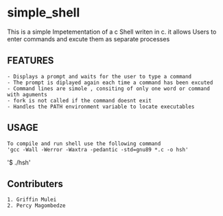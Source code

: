 # simple_shell

 <p> This is a simple Impetementation of a c Shell writen in c. it allows Users to enter commands and excute them as separate processes </p>

## FEATURES
	- Displays a prompt and waits for the user to type a command
	- The prompt is diplayed again each time a command has been excuted 
	- Command lines are simole , consiting of only one word or command with aguments
	- fork is not called if the command doesnt exit
	- Handles the PATH environment variable to locate executables
## USAGE 
	To compile and run shell use the following command 
	'gcc -Wall -Werror -Waxtra -pedantic -std=gnu89 *.c -o hsh'

'$ ./hsh'

## Contributers
	1. Griffin Mulei
	2. Percy Magombedze
